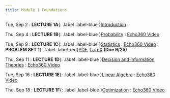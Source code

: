 ```yaml
---
title: Module 1 Foundations
---
```


Tue, Sep 2
: **LECTURE 1A**{: .label .label-blue }[Introduction](/assets/lectures/M1-Introduction/M1a-Data-and-Sampling.pdf)
  :  

Thu, Sep 4
: **LECTURE 1B**{: .label .label-blue }[Probability](/assets/lectures/M1-Introduction/M1b-Summarizing-Data.pdf)
  :  [Echo360 Video](#)

Tue, Sep 9
: **LECTURE 1C**{: .label .label-blue }[Statistics](#)
  :  [Echo360 Video](#)
: **PROBLEM SET 1**{: .label .label-red}[PDF](/assets/problem-sets/PS1.pdf), [LaTeX](/assets/problem-sets/PS1.tex)  **(Due 9/25)** 

Thu, Sep 11
: **LECTURE 1D**{: .label .label-blue }[Decision and Information Theories](#)
  :  [Echo360 Video](#)

Tue, Sep 16
: **LECTURE 1E**{: .label .label-blue }[Linear Algebra](#)
  :  [Echo360 Video](#)

Thu, Sep 18
: **LECTURE 1F**{: .label .label-blue }[Optimization](#)
  :  [Echo360 Video](#)